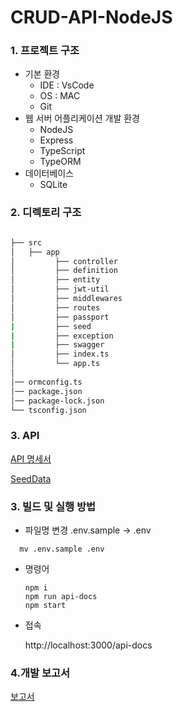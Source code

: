 # CRUD-API-NodeJS

### 1. 프로젝트 구조
- 기본 환경
  - IDE : VsCode 
  - OS : MAC
  - Git
- 웹 서버 어플리케이션 개발 환경
  - NodeJS
  - Express
  - TypeScript
  - TypeORM
- 데이터베이스
  - SQLite 
### 2. 디렉토리 구조

```bash

├── src
│   ├── app
│         ├── controller
│         ├── definition
│         ├── entity
│         ├── jwt-util
│         ├── middlewares
│         ├── routes
│         ├── passport
|         ├── seed
|         ├── exception
|         ├── swagger
│         ├── index.ts
│         └── app.ts
│
│── ormconfig.ts
│── package.json
│── package-lock.json
└── tsconfig.json 
``` 

### 3. API
[API 명세서](https://app.swaggerhub.com/apis-docs/earthkingman/PreOnboardingCourse_CRUD_API/1.0.0#/)

[SeedData](https://github.com/earthkingman/CRUD-API-NodeJS/wiki/SeedData)
### 3. 빌드 및 실행 방법
- 파일명 변경 .env.sample ->  .env 
```
  mv .env.sample .env
  ```
- 명령어
   ```shell
   npm i
   npm run api-docs
   npm start
   ```
- 접속

   http://localhost:3000/api-docs 

### 4.개발 보고서

 [보고서](https://github.com/earthkingman/CRUD-API-NodeJS/wiki)
